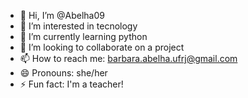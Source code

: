 - 👋 Hi, I’m @Abelha09
- 👀 I’m interested in tecnology
- 🌱 I’m currently learning python
- 💞️ I’m looking to collaborate on a project
- 📫 How to reach me: barbara.abelha.ufrj@gmail.com
- 😄 Pronouns: she/her
- ⚡ Fun fact: I'm a teacher!

<!---
Abelha09/Abelha09 is a ✨ special ✨ repository because its `README.md` (this file) appears on your GitHub profile.
You can click the Preview link to take a look at your changes.
--->
